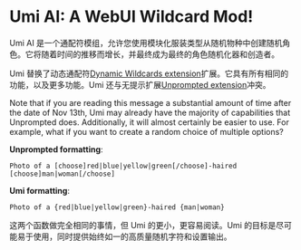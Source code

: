 # Umi AI: A WebUI Wildcard Mod!

Umi AI 是一个通配符模组，允许您使用模块化服装类型从随机物种中创建随机角色。它将随着时间的推移而增长，并最终成为最终的角色随机化器和创造者。

Umi 替换了动态通配符[Dynamic Wildcards extension](https://github.com/AUTOMATIC1111/stable-diffusion-webui-wildcards)扩展。它具有所有相同的功能，以及更多功能。Umi 还与无提示扩展[Unprompted extension](https://github.com/ThereforeGames/unprompted)冲突。

Note that if you are reading this message a substantial amount of time after the date of Nov 13th, Umi may already have the majority of capabilities that Unprompted does. Additionally, it will almost certainly be easier to use. For example, what if you want to create a random choice of multiple options?

**Unprompted formatting**:

    Photo of a [choose]red|blue|yellow|green[/choose]-haired [choose]man|woman[/choose]

**Umi formatting**:

    Photo of a {red|blue|yellow|green}-haired {man|woman}

这两个函数做完全相同的事情，但 Umi 的更小，更容易阅读。Umi 的目标是尽可能易于使用，同时提供始终如一的高质量随机字符和设置输出。

